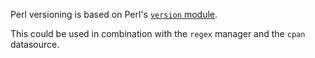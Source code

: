 Perl versioning is based on Perl's [`version` module](https://metacpan.org/pod/version).

This could be used in combination with the `regex` manager and the `cpan` datasource.
